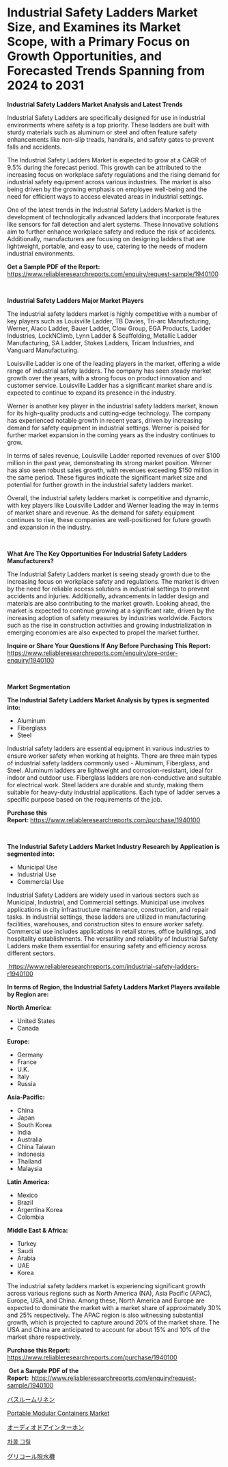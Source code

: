 <p><h1>Industrial Safety Ladders Market Size, and Examines its Market Scope, with a Primary Focus on Growth Opportunities, and Forecasted Trends Spanning from 2024 to 2031</h1></p><p><strong>Industrial Safety Ladders Market Analysis and Latest Trends</strong></p>
<p><p>Industrial Safety Ladders are specifically designed for use in industrial environments where safety is a top priority. These ladders are built with sturdy materials such as aluminum or steel and often feature safety enhancements like non-slip treads, handrails, and safety gates to prevent falls and accidents.</p><p>The Industrial Safety Ladders Market is expected to grow at a CAGR of 9.5% during the forecast period. This growth can be attributed to the increasing focus on workplace safety regulations and the rising demand for industrial safety equipment across various industries. The market is also being driven by the growing emphasis on employee well-being and the need for efficient ways to access elevated areas in industrial settings.</p><p>One of the latest trends in the Industrial Safety Ladders Market is the development of technologically advanced ladders that incorporate features like sensors for fall detection and alert systems. These innovative solutions aim to further enhance workplace safety and reduce the risk of accidents. Additionally, manufacturers are focusing on designing ladders that are lightweight, portable, and easy to use, catering to the needs of modern industrial environments.</p></p>
<p><strong>Get a Sample PDF of the Report:&nbsp;</strong> <a href="https://www.reliableresearchreports.com/enquiry/request-sample/1940100">https://www.reliableresearchreports.com/enquiry/request-sample/1940100</a></p>
<p>&nbsp;</p>
<p><strong>Industrial Safety Ladders Major Market Players</strong></p>
<p><p>The industrial safety ladders market is highly competitive with a number of key players such as Louisville Ladder, TB Davies, Tri-arc Manufacturing, Werner, Alaco Ladder, Bauer Ladder, Clow Group, EGA Products, Ladder Industries, LockNClimb, Lynn Ladder & Scaffolding, Metallic Ladder Manufacturing, SA Ladder, Stokes Ladders, Tricam Industries, and Vanguard Manufacturing.</p><p>Louisville Ladder is one of the leading players in the market, offering a wide range of industrial safety ladders. The company has seen steady market growth over the years, with a strong focus on product innovation and customer service. Louisville Ladder has a significant market share and is expected to continue to expand its presence in the industry.</p><p>Werner is another key player in the industrial safety ladders market, known for its high-quality products and cutting-edge technology. The company has experienced notable growth in recent years, driven by increasing demand for safety equipment in industrial settings. Werner is poised for further market expansion in the coming years as the industry continues to grow.</p><p>In terms of sales revenue, Louisville Ladder reported revenues of over $100 million in the past year, demonstrating its strong market position. Werner has also seen robust sales growth, with revenues exceeding $150 million in the same period. These figures indicate the significant market size and potential for further growth in the industrial safety ladders market.</p><p>Overall, the industrial safety ladders market is competitive and dynamic, with key players like Louisville Ladder and Werner leading the way in terms of market share and revenue. As the demand for safety equipment continues to rise, these companies are well-positioned for future growth and expansion in the industry.</p></p>
<p>&nbsp;</p>
<p><strong>What Are The Key Opportunities For Industrial Safety Ladders Manufacturers?</strong></p>
<p><p>The Industrial Safety Ladders market is seeing steady growth due to the increasing focus on workplace safety and regulations. The market is driven by the need for reliable access solutions in industrial settings to prevent accidents and injuries. Additionally, advancements in ladder design and materials are also contributing to the market growth. Looking ahead, the market is expected to continue growing at a significant rate, driven by the increasing adoption of safety measures by industries worldwide. Factors such as the rise in construction activities and growing industrialization in emerging economies are also expected to propel the market further.</p></p>
<p><strong>Inquire or Share Your Questions If Any Before Purchasing This Report:</strong> <a href="https://www.reliableresearchreports.com/enquiry/pre-order-enquiry/1940100">https://www.reliableresearchreports.com/enquiry/pre-order-enquiry/1940100</a></p>
<p>&nbsp;</p>
<p><strong>Market Segmentation</strong></p>
<p><strong>The Industrial Safety Ladders Market Analysis by types is segmented into:</strong></p>
<p><ul><li>Aluminum</li><li>Fiberglass</li><li>Steel</li></ul></p>
<p><p>Industrial safety ladders are essential equipment in various industries to ensure worker safety when working at heights. There are three main types of industrial safety ladders commonly used - Aluminum, Fiberglass, and Steel. Aluminum ladders are lightweight and corrosion-resistant, ideal for indoor and outdoor use. Fiberglass ladders are non-conductive and suitable for electrical work. Steel ladders are durable and sturdy, making them suitable for heavy-duty industrial applications. Each type of ladder serves a specific purpose based on the requirements of the job.</p></p>
<p><strong>Purchase this Report:&nbsp;</strong><a href="https://www.reliableresearchreports.com/purchase/1940100">https://www.reliableresearchreports.com/purchase/1940100</a></p>
<p>&nbsp;</p>
<p><strong>The Industrial Safety Ladders Market Industry Research by Application is segmented into:</strong></p>
<p><ul><li>Municipal Use</li><li>Industrial Use</li><li>Commercial Use</li></ul></p>
<p><p>Industrial Safety Ladders are widely used in various sectors such as Municipal, Industrial, and Commercial settings. Municipal use involves applications in city infrastructure maintenance, construction, and repair tasks. In industrial settings, these ladders are utilized in manufacturing facilities, warehouses, and construction sites to ensure worker safety. Commercial use includes applications in retail stores, office buildings, and hospitality establishments. The versatility and reliability of Industrial Safety Ladders make them essential for ensuring safety and efficiency across different sectors.</p></p>
<p><a href="https://www.reliableresearchreports.com/industrial-safety-ladders-r1940100">&nbsp;https://www.reliableresearchreports.com/industrial-safety-ladders-r1940100</a></p>
<p><strong>In terms of Region, the Industrial Safety Ladders Market Players available by Region are:</strong></p>
<p>
    <p> <strong> North America: </strong>
        <ul>
            <li>United States</li>
            <li>Canada</li>
        </ul>
        </p> 
    <p> <strong> Europe: </strong>
        <ul>
            <li>Germany</li>
            <li>France</li>
            <li>U.K.</li>
            <li>Italy</li>
            <li>Russia</li>
        </ul>
        </p> 
    <p> <strong> Asia-Pacific: </strong>
        <ul>
            <li>China</li>
            <li>Japan</li>
            <li>South Korea</li>
            <li>India</li>
            <li>Australia</li>
            <li>China Taiwan</li>
            <li>Indonesia</li>
            <li>Thailand</li>
            <li>Malaysia</li>
        </ul>
        </p> 
    <p> <strong> Latin America: </strong>
        <ul>
            <li>Mexico</li>
            <li>Brazil</li>
            <li>Argentina Korea</li>
            <li>Colombia</li>
        </ul>
        </p> 
    <p> <strong> Middle East & Africa: </strong>
        <ul>
            <li>Turkey</li>
            <li>Saudi</li>
            <li>Arabia</li>
            <li>UAE</li>
            <li>Korea</li>
        </ul>
    </p>
    </p>
<p><p>The industrial safety ladders market is experiencing significant growth across various regions such as North America (NA), Asia Pacific (APAC), Europe, USA, and China. Among these, North America and Europe are expected to dominate the market with a market share of approximately 30% and 25% respectively. The APAC region is also witnessing substantial growth, which is projected to capture around 20% of the market share. The USA and China are anticipated to account for about 15% and 10% of the market share respectively.</p></p>
<p><strong>Purchase this Report: </strong><a href="https://www.reliableresearchreports.com/purchase/1940100">https://www.reliableresearchreports.com/purchase/1940100</a></p>
<p>&nbsp;<strong>Get a Sample PDF of the Report:&nbsp;&nbsp;</strong><a href="https://www.reliableresearchreports.com/enquiry/request-sample/1940100">https://www.reliableresearchreports.com/enquiry/request-sample/1940100</a></p>
<p><strong></strong></p>
<p><p><a href="https://medium.com/@lewis15david/%E3%83%90%E3%82%B9%E3%83%AB%E3%83%BC%E3%83%A0%E3%83%AA%E3%83%8D%E3%83%B3%E3%81%AE%E5%B8%82%E5%A0%B4%E3%83%AC%E3%83%9D%E3%83%BC%E3%83%88%E3%81%AF-%E3%81%93%E3%81%AE%E5%B8%82%E5%A0%B4%E3%81%AE%E6%9C%80%E6%96%B0%E3%81%AE%E3%83%88%E3%83%AC%E3%83%B3%E3%83%89%E3%82%84%E6%88%90%E9%95%B7%E3%81%AE%E6%A9%9F%E4%BC%9A%E3%82%92%E6%98%8E%E3%82%89%E3%81%8B%E3%81%AB%E3%81%97%E3%81%A6%E3%81%84%E3%81%BE%E3%81%99-128cca333f79">バスルームリネン</a></p><p><a href="https://github.com/brentleyjimmiealvaradoz4l1rea/Market-Research-Report-List-2/blob/main/portable-modular-containers-market.md">Portable Modular Containers Market</a></p><p><a href="https://github.com/marbadji/Market-Research-Report-List-1/blob/main/233819633870.md">オーディオドアインターホン</a></p><p><a href="https://medium.com/@davionolson1/%EC%84%9D%ED%83%84-%EA%B7%B8%EB%A6%B4-%EC%8B%9C%EC%9E%A5-%EC%A0%90%EC%9C%A0%EC%9C%A8-%EB%B3%80%ED%99%94-%EB%B0%8F-%EC%8B%9C%EC%9E%A5-%EC%84%B1%EC%9E%A5-%EB%8F%99%ED%96%A5-2024%EB%85%84-2031%EB%85%84-b6e7327f5247">차콜 그릴</a></p><p><a href="https://medium.com/@jack3lambert/%E3%82%B0%E3%83%AA%E3%82%B3%E3%83%BC%E3%83%AB%E8%84%B1%E6%B0%B4%E8%A3%85%E7%BD%AE%E3%81%AE%E5%B8%82%E5%A0%B4%E8%A6%8F%E6%A8%A1%E3%81%A8%E5%B8%82%E5%A0%B4%E5%8B%95%E5%90%91-%E5%AE%8C%E5%85%A8%E3%81%AA%E7%94%A3%E6%A5%AD%E6%A6%82%E8%A6%81-2024%E5%B9%B4%E3%81%8B%E3%82%892031%E5%B9%B4-767df4ded111">グリコール脱水機</a></p></p>
